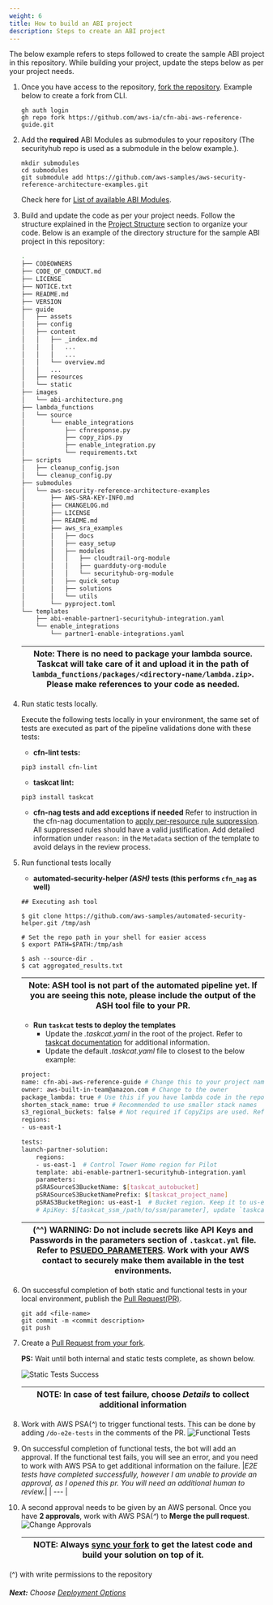 ```yaml
---
weight: 6
title: How to build an ABI project
description: Steps to create an ABI project
---
```


The below example refers to steps followed to create the sample ABI project in this repository. While building your project, update the steps below as per your project needs.

1. Once you have access to the repository, [fork the repository](https://docs.github.com/en/get-started/quickstart/fork-a-repo?platform=linux#forking-a-repository). Example below to create a fork from CLI.

    ```
    gh auth login
    gh repo fork https://github.com/aws-ia/cfn-abi-aws-reference-guide.git
    ```

2. Add the **required** ABI Modules as submodules to your repository (The securityhub repo is used as a submodule in the below example.). 
    ```
    mkdir submodules
    cd submodules
    git submodule add https://github.com/aws-samples/aws-security-reference-architecture-examples.git
    ```
    Check here for [List of available ABI Modules](/available_modules/index.html).

3. Build and update the code as per your project needs. Follow the structure explained in the [Project Structure](/project-structure/index.html) section to organize your code. Below is an example of the directory structure for the sample ABI project in this repository:

    ```bash
    .
    ├── CODEOWNERS
    ├── CODE_OF_CONDUCT.md
    ├── LICENSE
    ├── NOTICE.txt
    ├── README.md
    ├── VERSION
    ├── guide
    │   ├── assets
    │   ├── config
    │   ├── content
    │   │   ├── _index.md
    │   │   │   ...
    │   │   │   ...
    │   │   └── overview.md
    │   │   ...
    │   ├── resources
    │   └── static
    ├── images
    │   └── abi-architecture.png
    ├── lambda_functions
    │   └── source
    │       └── enable_integrations
    │           ├── cfnresponse.py
    │           ├── copy_zips.py
    │           ├── enable_integration.py
    │           └── requirements.txt
    ├── scripts
    │   ├── cleanup_config.json
    │   └── cleanup_config.py
    ├── submodules
    │   └── aws-security-reference-architecture-examples
    │       ├── AWS-SRA-KEY-INFO.md
    │       ├── CHANGELOG.md
    │       ├── LICENSE
    │       ├── README.md
    │       ├── aws_sra_examples
    │       │   ├── docs
    │       │   ├── easy_setup
    │       │   ├── modules
    │       │   │   ├── cloudtrail-org-module
    │       │   │   ├── guardduty-org-module
    │       │   │   └── securityhub-org-module
    │       │   ├── quick_setup
    │       │   ├── solutions
    │       │   └── utils
    │       └── pyproject.toml
    └── templates
        ├── abi-enable-partner1-securityhub-integration.yaml
        └── enable_integrations
            └── partner1-enable-integrations.yaml
    ```

    | **Note:** There is no need to package your lambda source. Taskcat will take care of it and upload it in the path of `lambda_functions/packages/<directory-name/lambda.zip>`. Please make references to your code as needed.|
    | --- |

4. Run static tests locally.

    Execute the following tests locally  in your environment, the same set of tests are executed as part of the pipeline validations done with these tests:

    * **cfn-lint tests:**

    ```
    pip3 install cfn-lint
    ```

    * **taskcat lint:**

    ```
    pip3 install taskcat
    ```

    * **cfn-nag tests and add exceptions if needed**
    Refer to instruction in the cfn-nag documentation to [apply per-resource rule suppression](https://github.com/stelligent/cfn_nag#per-resource-rule-suppression). All suppressed rules should have a valid justification. Add detailed information under `reason:` in the `Metadata` section of the template to avoid delays in the review process.
    
5. Run functional tests locally
    * **automated-security-helper *(ASH)* tests (this performs `cfn_nag` as well)**

    ```
    ## Executing ash tool

    $ git clone https://github.com/aws-samples/automated-security-helper.git /tmp/ash

    # Set the repo path in your shell for easier access
    $ export PATH=$PATH:/tmp/ash

    $ ash --source-dir .
    $ cat aggregated_results.txt
    ```

    | **Note:** ASH tool is not part of the automated pipeline yet. If you are seeing this note, please include the output of the ASH tool file to your PR.|
    | --- |

    * **Run `taskcat` tests to deploy the templates**
        * Update the *.taskcat.yaml* in the root of the project. Refer to [taskcat documentation](https://aws-ia.github.io/taskcat/) for additional information. 
        * Update the default *.taskcat.yaml* file to closest to the below example:

    ```bash
    project:
    name: cfn-abi-aws-reference-guide # Change this to your project name
    owner: aws-built-in-team@amazon.com # Change to the owner
    package_lambda: true # Use this if you have lambda code in the repos
    shorten_stack_name: true # Recommended to use smaller stack names
    s3_regional_buckets: false # Not required if CopyZips are used. Refer to any ABI module for examples.
    regions:
    - us-east-1

    tests:
    launch-partner-solution:
        regions:
        - us-east-1  # Control Tower Home region for Pilot
        template: abi-enable-partner1-securityhub-integration.yaml
        parameters:
        pSRASourceS3BucketName: $[taskcat_autobucket]
        pSRASourceS3BucketNamePrefix: $[taskcat_project_name]
        pSRAS3BucketRegion: us-east-1  # Bucket region. Keep it to us-east-1 as all the resources are deployed in the region.
        # ApiKey: $[taskcat_ssm_/path/to/ssm/parameter], update `taskcat_ssm_/path/to/ssm/parameter` as needed (^^).
    ```

    | (^^) **WARNING:** Do not include secrets like API Keys and Passwords in the parameters section of `.taskcat.yml` file. Refer to [PSUEDO_PARAMETERS](https://aws-ia.github.io/taskcat/docs/usage/PSUEDO_PARAMETERS/). Work with your AWS contact to securely make them available in the test environments.|
    | --- |

6. On successful completion of both static and functional tests in your local environment, publish the [Pull Request(PR)](https://docs.github.com/en/pull-requests/collaborating-with-pull-requests/proposing-changes-to-your-work-with-pull-requests/about-pull-requests).

    ```
    git add <file-name>
    git commit -m <commit description>
    git push
    ```

7. Create a [Pull Request from your fork](https://docs.github.com/en/pull-requests/collaborating-with-pull-requests/proposing-changes-to-your-work-with-pull-requests/creating-a-pull-request-from-a-fork).
    
    **PS:** Wait until both internal and static tests complete, as shown below.

    ![Static Tests Success](/images/static_tests_complete.png)

    | **NOTE:** In case of test failure, choose *Details* to collect additional information|
    | --- |

8. Work with AWS PSA(*^*) to trigger functional tests. This can be done by adding `/do-e2e-tests` in the comments of the PR.
    ![Functional Tests](/images/functional-tests.png)

9. On successful completion of functional tests, the bot will add an approval. If the functional test fails, you will see an error, and you need to work with AWS PSA to get additional information on the failure.
|*E2E tests have completed successfully, however I am unable to provide an approval, as I opened this pr. You will need an additional human to review.*|
| --- |
11. A second approval needs to be given by an AWS personal. Once you have **2 approvals**, work with AWS PSA(*^*) to **Merge the pull request**.
    ![Change Approvals](/images/change-approval.png)

    | **NOTE:** Always [sync your fork](https://docs.github.com/en/pull-requests/collaborating-with-pull-requests/working-with-forks/syncing-a-fork) to get the latest code and build your solution on top of it.|
    | --- |

(^) with write permissions to the repository

###### **Next:** Choose [Deployment Options](/deployment-options/index.html)